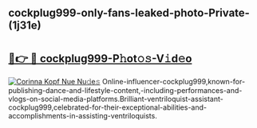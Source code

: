 ## cockplug999-only-fans​-leaked-photo​-Private-(1j31e)


# <h2><a href="https://mediaupload.pro?title=cockplug999&ref=git">🔗👉 🔴 cockplug999-P𝚑ot𝚘𝚜-V𝚒d𝚎o</a></h2>

[![Corinna Kopf Nue Nu𝚍e𝚜](https://i.imgur.com/0qMVB7G.gif)](https://mediaupload.pro?title=cockplug999&ref=git)
Online-influencer-cockplug999,known-for-publishing-dance-and-lifestyle-content,-including-performances-and-vlogs-on-social-media-platforms.Brilliant-ventriloquist-assistant-cockplug999,celebrated-for-their-exceptional-abilities-and-accomplishments-in-assisting-ventriloquists.  